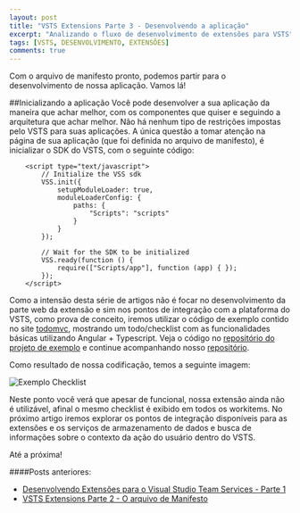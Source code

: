 ```yaml
---
layout: post
title: "VSTS Extensions Parte 3 - Desenvolvendo a aplicação"
excerpt: "Analizando o fluxo de desenvolvimento de extensões para VSTS"
tags: [VSTS, DESENVOLVIMENTO, EXTENSÕES]
comments: true
---
```


Com o arquivo de manifesto pronto, podemos partir para o desenvolvimento de nossa aplicação. Vamos lá!

##Inicializando a aplicação
Você pode desenvolver a sua aplicação da maneira que achar melhor, com os componentes que quiser e seguindo a arquitetura que achar melhor. Não há nenhum tipo de restrições impostas pelo VSTS para suas aplicações. A única questão a tomar atenção na página de sua aplicação (que foi definida no arquivo de manifesto), é inicializar o SDK do VSTS, com o seguinte código:

```
    <script type="text/javascript">
        // Initialize the VSS sdk
        VSS.init({
            setupModuleLoader: true,
            moduleLoaderConfig: {
                paths: {
                    "Scripts": "scripts"
                }
            }
        });

        // Wait for the SDK to be initialized
        VSS.ready(function () {
            require(["Scripts/app"], function (app) { });
        });
    </script>
```

Como a intensão desta série de artigos não é focar no desenvolvimento da parte web da extensão e sim nos pontos de integração com a plataforma do VSTS, como prova de conceito, iremos utilizar o código de exemplo contido no site [todomvc](http://todomvc.com/examples/typescript-angular/), mostrando um todo/checklist com as funcionalidades básicas utilizando Angular + Typescript. Veja o código no [repositório do projeto de exemplo](https://github.com/tastejs/todomvc/tree/gh-pages/examples/typescript-angular) e continue acompanhando nosso [repositório](https://github.com/GersonDias/vso-workItemChecklist).

Como resultado de nossa codificação, temos a seguinte imagem:

![Exemplo Checklist]({{site.url}}\images\Extensions\Checklist-Sample.png)
 
Neste ponto você verá que apesar de funcional, nossa extensão ainda não é utilizável, afinal o mesmo checklist é exibido em todos os workitems. No próximo artigo iremos explorar os pontos de integração disponíveis para as extensões e os serviços de armazenamento de dados e busca de informações sobre o contexto da ação do usuário dentro do VSTS.

Até a próxima!

####Posts anteriores:
* [Desenvolvendo Extensões para o Visual Studio Team Services - Parte 1](http://blog.gersondias.net/Desenvolvendo-Extensoes-Para-O-Visual-Studio-Team-Services/) 
* [VSTS Extensions Parte 2 - O arquivo de Manifesto](http://blog.gersondias.net/VSSExtensions-O-Manifesto/)
